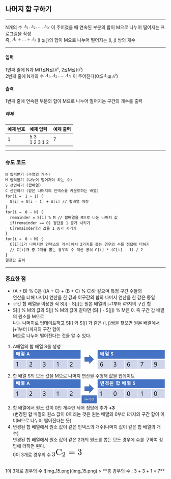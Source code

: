 ## 나머지 합 구하기

-----

N개의 수 ![img_6.png](img_6.png) 이 주어졌을 때 연속된 부분의 합이 M으로 나누어 떨어지는 프로그램을 작성<br>
즉, ![img_7.png](img_7.png) (i ≦ j)의 합이 M으로 나누어 떨어지는 (i, j) 쌍의 개수

-----
#### 입력
  1번째 줄에 N과 M(1≦N≦![img_8.png](img_8.png), 2≦M≦![img_9.png](img_9.png))<br>
  2번째 줄에 N개의 수 ![img_6.png](img_6.png) 이 주어진다(0≦![img_10.png](img_10.png)≦![img_11.png](img_11.png))
#### 출력
  1번째 줄에 연속된 부분의 합이 M으로 나누어 떨어지는 구간의 개수를 출력

##### 예제
| 예제 번호 | 예제 입력               | 예제 출력 |
|:------|:--------------------|-------|
| 1     | 5 3  <br> 1 2 3 1 2 | 7     |

-----
### 슈도 코드
  ```
N 입력받기 (수열의 개수)
M 입력받기 (나누어 떨어져야 하는 수)
S 선언하기 (합배열)
C 선언하기 (같은 나머지의 인덱스를 카운트하는 배열)
for(i →　1 ~ 1) {
    S[i] = S[i - 1] + A[i] // 합배열 저장
}
for(i →　0 ~ N) {
    remainder = S[i] % M // 합배열을 M으로 나눈 나머지 값
    if(remainder == 0) 정답을 1 증가 시키기
    C[remainder]의 값을 1 증가 시키기
}
for(i →　0 ~ M) {
    C[i](i가 나머지인 인덱스의 개수)에서 2가지를 뽑는 경우의 수를 정답에 더하기
    // C[i]개 중 2개를 뽑는 경우의 수 계산 공식 C[i] * (C[i] - 1) / 2
}
결괏값 출력
  ```
-----
### 중요한 점
- (A + B) % C은 ((A + C) + (B + C) % C)와 같으며 특정 구간 수들의 <br>
연산을 더해 나머지 연산을 한 값과 이구간의 합의 나머지 연산을 한 값은 동일
- 구간 합 배열을 이용한 식 S[i] - S[j]는 원본 배열의 j+1부터 i까지의 구간 합
- S[i] % M의 값과 S[j] % M의 값이 같다면 (S[i] - S[j]) % M은 0. 즉 구간 갑 배열의 원소를 M으로 <br>
 나눈 나머지로 업데이트하고 S[i] 와 S[j] 가 같은 (i, j)쌍을 찾으면 원본 배열에서 j+1부터 i까지의 구간 합이<br>
 M으로 나누어 떨어진다는 것을 알 수 있다.

1. A배열의 합 배열 S를 생성
![img_12.png](img_12.png)
2. 합 배열 S의 모든 값을 M으로 나머지 연산을 수행해 값을 업데이트
![img_13.png](img_13.png)
3. 합 배열에서 원소 값이 0인 개수만 세어 정답에 추가 **+3** 
<br>(변경된 합 배열의 원소 값이 0이라는 것은 원본 배열의 0부터 i까지의 구간 합이 이미M으로 나누어 떨어진다는 뜻)
4. 변경된 합 배열에서 원소 값이 같은 인덱스의 개수(나머지 값이 같은 합 배열의 개수)
<br>변경된 합 배열에서 원소 값이 같은 2개의 원소를 뽑는 모든 경우에 수를 구하여 정답에 더하면 된다.
<br>0이 3개로 경우의 수
![img_14.png](img_14.png) 
<br>
1이 3개로 경우의 수
![img_15.png](img_15.png)
> **총 경우의 수 : 3 + 3 + 1 = 7**